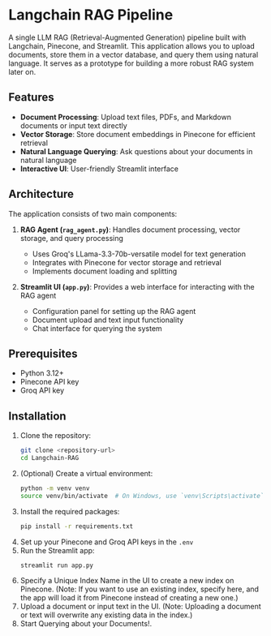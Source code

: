 # Langchain RAG Pipeline

A single LLM RAG (Retrieval-Augmented Generation) pipeline built with Langchain, Pinecone, and Streamlit. This application allows you to upload documents, store them in a vector database, and query them using natural language. It serves as a prototype for building a more robust RAG system later on.

## Features

- **Document Processing**: Upload text files, PDFs, and Markdown documents or input text directly
- **Vector Storage**: Store document embeddings in Pinecone for efficient retrieval
- **Natural Language Querying**: Ask questions about your documents in natural language
- **Interactive UI**: User-friendly Streamlit interface

## Architecture

The application consists of two main components:

1. **RAG Agent (`rag_agent.py`)**: Handles document processing, vector storage, and query processing
   - Uses Groq's LLama-3.3-70b-versatile model for text generation
   - Integrates with Pinecone for vector storage and retrieval
   - Implements document loading and splitting

2. **Streamlit UI (`app.py`)**: Provides a web interface for interacting with the RAG agent
   - Configuration panel for setting up the RAG agent
   - Document upload and text input functionality
   - Chat interface for querying the system

## Prerequisites

- Python 3.12+
- Pinecone API key
- Groq API key

## Installation

1. Clone the repository:
   ```bash
   git clone <repository-url>
   cd Langchain-RAG

2. (Optional) Create a virtual environment:
   ```bash
   python -m venv venv
   source venv/bin/activate  # On Windows, use `venv\Scripts\activate`
3. Install the required packages:
   ```bash
   pip install -r requirements.txt
4. Set up your Pinecone and Groq API keys in the `.env`
5. Run the Streamlit app:
   ```bash
   streamlit run app.py      
6. Specify a Unique Index Name in the UI to create a new index on Pinecone. (Note: If you want to use an existing index, specify here, and the app will load it from Pinecone instead of creating a new one.)
7. Upload a document or input text in the UI. (Note: Uploading a document or text will overwrite any existing data in the index.) 
8. Start Querying about your Documents!.